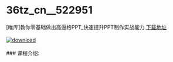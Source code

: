 # 36tz_cn__522951
[唯库]教你零基础做出高逼格PPT_快速提升PPT制作实战能力
[下载地址](http://www.36tz.cn/article/522951 "下载地址")
<br/></br>[![download](http://36tz.cn/muke_img/2018_07_2-4-300x253.png "下载地址")](http://www.36tz.cn/article/522951 "下载地址")
<br/></br>### 课程介绍:


